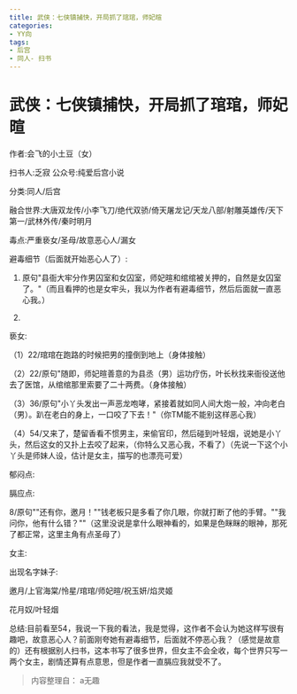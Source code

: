 ```yaml
---
title: 武侠：七侠镇捕快，开局抓了琯琯，师妃暄
categories:
- YY向
tags:
- 后宫
- 同人- 扫书
---
```

# 武侠：七侠镇捕快，开局抓了琯琯，师妃暄
作者:会飞的小土豆（女）

扫书人:乏寂 公众号:纯爱后宫小说

分类:同人/后宫

融合世界:大唐双龙传/小李飞刀/绝代双骄/倚天屠龙记/天龙八部/射雕英雄传/天下第一/武林外传/秦时明月

毒点:严重亵女/圣母/故意恶心人/漏女

避毒细节（后面就开始恶心人了）:

1.  原句"县衙大牢分作男囚室和女囚室，师妃暄和绾绾被关押的，自然是女囚室了。"（而且看押的也是女牢头，我以为作者有避毒细节，然后后面就一直恶心我。）

2.  

亵女:

（1）22/琯琯在跑路的时候把男的撞倒到地上（身体接触）

（2）22/原句"随即，师妃暄善意的为县丞（男）运功疗伤，叶长秋找来衙役送他去了医馆，从绾绾那里索要了二十两费。（身体接触）

（3）36/原句"小丫头发出一声恶龙咆哮，紧接着就如同人间大炮一般，冲向老白（男）。趴在老白的身上，一口咬了下去！"（你TM能不能别这样恶心我）

（4）54/又来了，楚留香看不惯男主，来偷官印，然后碰到叶轻烟，说她是小丫头，然后这女的又扑上去咬了起来，（你特么又恶心我，不看了）（先说一下这个小丫头是师妹人设，估计是女主，描写的也漂亮可爱）

郁闷点:

膈应点:

8/原句""还有你，邀月！""钱老板只是多看了你几眼，你就打断了他的手臂。""我问你，他有什么错？""（这里没说是拿什么眼神看的，如果是色眯眯的眼神，那死了都正常，这里主角有点圣母了）

女主:

出现名字妹子:

邀月/上官海棠/怜星/琯琯/师妃暄/祝玉妍/焰灵姬

花月奴/叶轻烟

总结:目前看至54，我说一下我的看法，我是觉得，这作者不会认为她这样写很有趣吧，故意恶心人？前面刚夸她有避毒细节，后面就不停恶心我？（感觉是故意的）还有根据别人扫书，这本书写了很多世界，但女主不会全收，每个世界只写一两个女主，剧情还算有点意思，但是作者一直膈应我就受不了。


> 内容整理自： a无趣